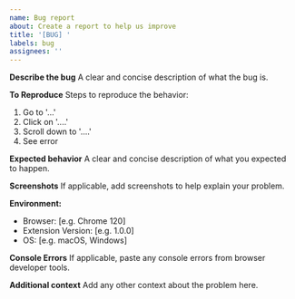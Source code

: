 ```yaml
---
name: Bug report
about: Create a report to help us improve
title: '[BUG] '
labels: bug
assignees: ''
---
```


**Describe the bug**
A clear and concise description of what the bug is.

**To Reproduce**
Steps to reproduce the behavior:
1. Go to '...'
2. Click on '....'
3. Scroll down to '....'
4. See error

**Expected behavior**
A clear and concise description of what you expected to happen.

**Screenshots**
If applicable, add screenshots to help explain your problem.

**Environment:**
 - Browser: [e.g. Chrome 120]
 - Extension Version: [e.g. 1.0.0]
 - OS: [e.g. macOS, Windows]

**Console Errors**
If applicable, paste any console errors from browser developer tools.

**Additional context**
Add any other context about the problem here.
